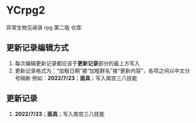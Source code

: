 # YCrpg2
异常生物见闻录 rpg 第二版 仓库

## 更新记录编辑方式
1. 每次编辑更新记录都应该于<b>更新记录</b>部分的最上方写入
1. 更新记录格式为：“加粗日期”接“加粗群名”接“更新内容”，各项之间以中文分号隔断
例如：<b>2022/7/23</b>；<b>面具</b>；写入南宫三八技能


## 更新记录

1. <b>2022/7/23</b>；<b>面具</b>；写入南宫三八技能
